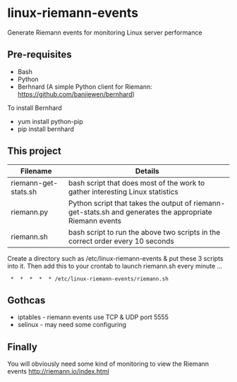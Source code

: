 linux-riemann-events
====================

Generate Riemann events for monitoring Linux server performance


Pre-requisites
--

* Bash
* Python
* Berhnard (A simple Python client for Riemann:  https://github.com/banjiewen/bernhard)

To install Bernhard

* yum install python-pip
* pip install bernhard

This project
--

| Filename             | Details |
| -------------        | ------------- |
| riemann-get-stats.sh | bash script that does most of the work to gather interesting Linux statistics  |
| riemann.py  | Python script that takes the output of riemann-get-stats.sh and generates the appropriate Riemann events  |
| riemann.sh  | bash script to run the above two scripts in the correct order every 10 seconds  |

Create a directory such as /etc/linux-riemann-events & put these 3 scripts into it.
Then add this to your crontab to launch riemann.sh every minute ...

``` *  *  *  *  * /etc/linux-riemann-events/riemann.sh```


Gothcas
--
* iptables - riemann events use TCP & UDP port 5555
* selinux - may need some configuring


Finally
--
You will obviously need some kind of monitoring to view the Riemann events
http://riemann.io/index.html

